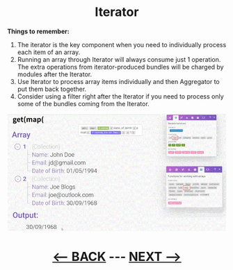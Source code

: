 <div align="center">

# Iterator
</div>

__Things to remember:__

1. The iterator is the key component when you need to individually process each item of an array.
2. Running an array through Iterator will always consume just 1 operation. The extra operations from iterator-produced bundles will be charged by modules after the Iterator.
3. Use Iterator to process array items individually and then Aggregator to put them back together.
4. Consider using a filter right after the Iterator if you need to process only some of the bundles coming from the Iterator. 
  
![get + map](pic/l3arraygetmapgetmap.gif)

<div align="center">
  
# [<-- BACK](l3arraygetmap.md) --- [NEXT -->](.md)
</div>
